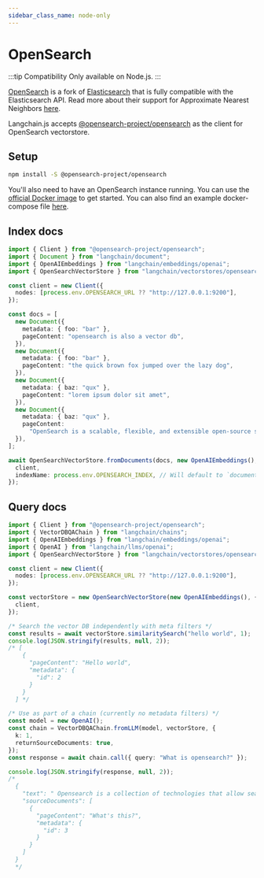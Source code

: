```yaml
---
sidebar_class_name: node-only
---
```


# OpenSearch

:::tip Compatibility
Only available on Node.js.
:::

[OpenSearch](https://opensearch.org/) is a fork of [Elasticsearch](https://www.elastic.co/elasticsearch/) that is fully compatible with the Elasticsearch API. Read more about their support for Approximate Nearest Neighbors [here](https://opensearch.org/docs/latest/search-plugins/knn/approximate-knn/).

Langchain.js accepts [@opensearch-project/opensearch](https://opensearch.org/docs/latest/clients/javascript/index/) as the client for OpenSearch vectorstore.

## Setup

```bash npm2yarn
npm install -S @opensearch-project/opensearch
```

You'll also need to have an OpenSearch instance running. You can use the [official Docker image](https://opensearch.org/docs/latest/opensearch/install/docker/) to get started. You can also find an example docker-compose file [here](https://github.com/hwchase17/langchainjs/blob/main/examples/src/indexes/vector_stores/opensearch/docker-compose.yml).

## Index docs

```typescript
import { Client } from "@opensearch-project/opensearch";
import { Document } from "langchain/document";
import { OpenAIEmbeddings } from "langchain/embeddings/openai";
import { OpenSearchVectorStore } from "langchain/vectorstores/opensearch";

const client = new Client({
  nodes: [process.env.OPENSEARCH_URL ?? "http://127.0.0.1:9200"],
});

const docs = [
  new Document({
    metadata: { foo: "bar" },
    pageContent: "opensearch is also a vector db",
  }),
  new Document({
    metadata: { foo: "bar" },
    pageContent: "the quick brown fox jumped over the lazy dog",
  }),
  new Document({
    metadata: { baz: "qux" },
    pageContent: "lorem ipsum dolor sit amet",
  }),
  new Document({
    metadata: { baz: "qux" },
    pageContent:
      "OpenSearch is a scalable, flexible, and extensible open-source software suite for search, analytics, and observability applications",
  }),
];

await OpenSearchVectorStore.fromDocuments(docs, new OpenAIEmbeddings(), {
  client,
  indexName: process.env.OPENSEARCH_INDEX, // Will default to `documents`
});
```

## Query docs

```typescript
import { Client } from "@opensearch-project/opensearch";
import { VectorDBQAChain } from "langchain/chains";
import { OpenAIEmbeddings } from "langchain/embeddings/openai";
import { OpenAI } from "langchain/llms/openai";
import { OpenSearchVectorStore } from "langchain/vectorstores/opensearch";

const client = new Client({
  nodes: [process.env.OPENSEARCH_URL ?? "http://127.0.0.1:9200"],
});

const vectorStore = new OpenSearchVectorStore(new OpenAIEmbeddings(), {
  client,
});

/* Search the vector DB independently with meta filters */
const results = await vectorStore.similaritySearch("hello world", 1);
console.log(JSON.stringify(results, null, 2));
/* [
    {
      "pageContent": "Hello world",
      "metadata": {
        "id": 2
      }
    }
  ] */

/* Use as part of a chain (currently no metadata filters) */
const model = new OpenAI();
const chain = VectorDBQAChain.fromLLM(model, vectorStore, {
  k: 1,
  returnSourceDocuments: true,
});
const response = await chain.call({ query: "What is opensearch?" });

console.log(JSON.stringify(response, null, 2));
/* 
  {
    "text": " Opensearch is a collection of technologies that allow search engines to publish search results in a standard format, making it easier for users to search across multiple sites.",
    "sourceDocuments": [
      {
        "pageContent": "What's this?",
        "metadata": {
          "id": 3
        }
      }
    ]
  } 
  */
```
